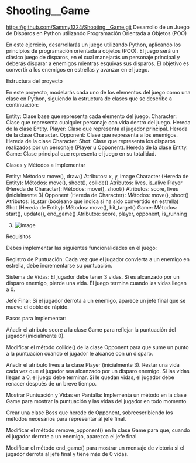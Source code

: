# Shooting__Game
https://github.com/Sammy1324/Shooting__Game.git
Desarrollo de un Juego de Disparos en Python utilizando Programación Orientada a Objetos (POO)

 

En este ejercicio, desarrollarás un juego utilizando Python, aplicando los principios de programación orientada a objetos (POO). El juego será un clásico juego de disparos, en el cual manejarás un personaje principal y deberás disparar a enemigos mientras esquivas sus disparos. El objetivo es convertir a los enemigos en estrellas y avanzar en el juego.

 

Estructura del proyecto

En este proyecto, modelarás cada uno de los elementos del juego como una clase en Python, siguiendo la estructura de clases que se describe a continuación:

Entity: Clase base que representa cada elemento del juego.
Character: Clase que representa cualquier personaje con vida dentro del juego. Hereda de la clase Entity.
Player: Clase que representa al jugador principal. Hereda de la clase Character.
Opponent: Clase que representa a los enemigos. Hereda de la clase Character.
Shot: Clase que representa los disparos realizados por un personaje (Player u Opponent). Hereda de la clase Entity.
Game: Clase principal que representa el juego en su totalidad.
 

Clases y Métodos a Implementar

Entity:
Métodos: move(), draw()
Atributos: x, y, image
Character (Hereda de Entity):
Métodos: move(), shoot(), collide()
Atributos: lives, is_alive
Player (Hereda de Character):
Métodos: move(), shoot()
Atributos: score, lives (inicialmente 3)
Opponent (Hereda de Character):
Métodos: move(), shoot()
Atributos: is_star (booleano que indica si ha sido convertido en estrella)
Shot (Hereda de Entity):
Métodos: move(), hit_target()
Game:
Métodos: start(), update(), end_game()
Atributos: score, player, opponent, is_running
 

 

 

3. ![image](https://github.com/user-attachments/assets/68ee5e93-9d26-4c64-8bf0-fd763b653266)



 

Requisitos

Debes implementar las siguientes funcionalidades en el juego:

 

Registro de Puntuación: Cada vez que el jugador convierta a un enemigo en estrella, debe incrementarse su puntuación.
 

Sistema de Vidas: El jugador debe tener 3 vidas. Si es alcanzado por un disparo enemigo, pierde una vida. El juego termina cuando las vidas llegan a 0.
 

Jefe Final: Si el jugador derrota a un enemigo, aparece un jefe final que se mueve el doble de rápido.
 

Pasos para Implementar:

 

Añadir el atributo score a la clase Game para reflejar la puntuación del jugador (inicialmente 0).
 

Modificar el método collide() de la clase Opponent para que sume un punto a la puntuación cuando el jugador le alcance con un disparo.


Añadir el atributo lives a la clase Player (inicialmente 3). Restar una vida cada vez que el jugador sea alcanzado por un disparo enemigo.
Si las vidas llegan a 0, el juego debe terminar.
Si le quedan vidas, el jugador debe renacer después de un breve tiempo.
 

Mostrar Puntuación y Vidas en Pantalla: Implementa un método en la clase Game para mostrar la puntuación y las vidas del jugador en todo momento.
 

Crear una clase Boss que herede de Opponent, sobreescribiendo los métodos necesarios para representar al jefe final.


 

Modificar el método remove_opponent() en la clase Game para que, cuando el jugador derrote a un enemigo, aparezca el jefe final.
 

Modificar el método end_game() para mostrar un mensaje de victoria si el jugador derrota al jefe final y tiene más de 0 vidas.
